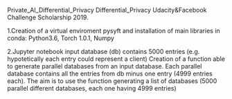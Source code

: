 Private_AI_Differential_Privacy
Differential_Privacy Udacity&Facebook Challenge Scholarship 2019.



1.Creation of a virtual enviroment pysyft and installation of main libraries in conda: Python3.6, Torch 1.0.1, Numpy

2.Jupyter notebook input database (db) contains 5000 entries (e.g. hypotetically each entry could represent a client)
Creation of a function able to generate parallel databases from an input database. 
Each parallel database contains all the entries from db minus one entry (4999 entries each). 
The aim is to use the function generating a list of databases (5000 parallel different databases, each one having 4999 entries)
